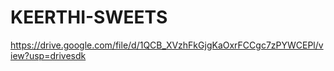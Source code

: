 # KEERTHI-SWEETS
https://drive.google.com/file/d/1QCB_XVzhFkGjgKaOxrFCCgc7zPYWCEPl/view?usp=drivesdk
